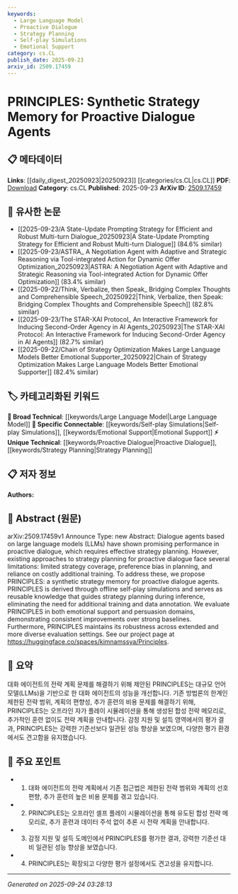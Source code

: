 ```yaml
---
keywords:
  - Large Language Model
  - Proactive Dialogue
  - Strategy Planning
  - Self-play Simulations
  - Emotional Support
category: cs.CL
publish_date: 2025-09-23
arxiv_id: 2509.17459
---
```


<!-- KEYWORD_LINKING_METADATA:
{
  "processed_timestamp": "2025-09-24T03:28:13.994732",
  "vocabulary_version": "1.0",
  "selected_keywords": [
    "Large Language Model",
    "Proactive Dialogue",
    "Strategy Planning",
    "Self-play Simulations",
    "Emotional Support"
  ],
  "rejected_keywords": [],
  "similarity_scores": {
    "Large Language Model": 0.78,
    "Proactive Dialogue": 0.7,
    "Strategy Planning": 0.68,
    "Self-play Simulations": 0.72,
    "Emotional Support": 0.65
  },
  "extraction_method": "AI_prompt_based",
  "budget_applied": true,
  "candidates_json": {
    "candidates": [
      {
        "surface": "Large Language Models",
        "canonical": "Large Language Model",
        "aliases": [
          "LLM",
          "Large Language Models"
        ],
        "category": "broad_technical",
        "rationale": "Large Language Models are central to the development of dialogue agents, providing a strong link to existing research in NLP.",
        "novelty_score": 0.45,
        "connectivity_score": 0.85,
        "specificity_score": 0.6,
        "link_intent_score": 0.78
      },
      {
        "surface": "Proactive Dialogue",
        "canonical": "Proactive Dialogue",
        "aliases": [
          "Proactive Conversation"
        ],
        "category": "unique_technical",
        "rationale": "Proactive Dialogue is a unique focus of the paper, emphasizing strategy planning in dialogue systems.",
        "novelty_score": 0.75,
        "connectivity_score": 0.65,
        "specificity_score": 0.8,
        "link_intent_score": 0.7
      },
      {
        "surface": "Strategy Planning",
        "canonical": "Strategy Planning",
        "aliases": [
          "Strategic Planning"
        ],
        "category": "unique_technical",
        "rationale": "Strategy Planning is crucial for proactive dialogue, linking to broader themes in AI strategy development.",
        "novelty_score": 0.7,
        "connectivity_score": 0.6,
        "specificity_score": 0.75,
        "link_intent_score": 0.68
      },
      {
        "surface": "Self-play Simulations",
        "canonical": "Self-play Simulations",
        "aliases": [
          "Self-play"
        ],
        "category": "specific_connectable",
        "rationale": "Self-play Simulations are a key method for generating synthetic strategy memory, linking to self-supervised learning techniques.",
        "novelty_score": 0.68,
        "connectivity_score": 0.78,
        "specificity_score": 0.72,
        "link_intent_score": 0.72
      },
      {
        "surface": "Emotional Support",
        "canonical": "Emotional Support",
        "aliases": [
          "Emotional Assistance"
        ],
        "category": "specific_connectable",
        "rationale": "Emotional Support is one of the domains evaluated, providing a link to applications in affective computing.",
        "novelty_score": 0.6,
        "connectivity_score": 0.7,
        "specificity_score": 0.65,
        "link_intent_score": 0.65
      }
    ],
    "ban_list_suggestions": [
      "method",
      "performance",
      "evaluation"
    ]
  },
  "decisions": [
    {
      "candidate_surface": "Large Language Models",
      "resolved_canonical": "Large Language Model",
      "decision": "linked",
      "scores": {
        "novelty": 0.45,
        "connectivity": 0.85,
        "specificity": 0.6,
        "link_intent": 0.78
      }
    },
    {
      "candidate_surface": "Proactive Dialogue",
      "resolved_canonical": "Proactive Dialogue",
      "decision": "linked",
      "scores": {
        "novelty": 0.75,
        "connectivity": 0.65,
        "specificity": 0.8,
        "link_intent": 0.7
      }
    },
    {
      "candidate_surface": "Strategy Planning",
      "resolved_canonical": "Strategy Planning",
      "decision": "linked",
      "scores": {
        "novelty": 0.7,
        "connectivity": 0.6,
        "specificity": 0.75,
        "link_intent": 0.68
      }
    },
    {
      "candidate_surface": "Self-play Simulations",
      "resolved_canonical": "Self-play Simulations",
      "decision": "linked",
      "scores": {
        "novelty": 0.68,
        "connectivity": 0.78,
        "specificity": 0.72,
        "link_intent": 0.72
      }
    },
    {
      "candidate_surface": "Emotional Support",
      "resolved_canonical": "Emotional Support",
      "decision": "linked",
      "scores": {
        "novelty": 0.6,
        "connectivity": 0.7,
        "specificity": 0.65,
        "link_intent": 0.65
      }
    }
  ]
}
-->

# PRINCIPLES: Synthetic Strategy Memory for Proactive Dialogue Agents

## 📋 메타데이터

**Links**: [[daily_digest_20250923|20250923]] [[categories/cs.CL|cs.CL]]
**PDF**: [Download](https://arxiv.org/pdf/2509.17459.pdf)
**Category**: cs.CL
**Published**: 2025-09-23
**ArXiv ID**: [2509.17459](https://arxiv.org/abs/2509.17459)

## 🔗 유사한 논문
- [[2025-09-23/A State-Update Prompting Strategy for Efficient and Robust Multi-turn Dialogue_20250923|A State-Update Prompting Strategy for Efficient and Robust Multi-turn Dialogue]] (84.6% similar)
- [[2025-09-23/ASTRA_ A Negotiation Agent with Adaptive and Strategic Reasoning via Tool-integrated Action for Dynamic Offer Optimization_20250923|ASTRA: A Negotiation Agent with Adaptive and Strategic Reasoning via Tool-integrated Action for Dynamic Offer Optimization]] (83.4% similar)
- [[2025-09-22/Think, Verbalize, then Speak_ Bridging Complex Thoughts and Comprehensible Speech_20250922|Think, Verbalize, then Speak: Bridging Complex Thoughts and Comprehensible Speech]] (82.8% similar)
- [[2025-09-23/The STAR-XAI Protocol_ An Interactive Framework for Inducing Second-Order Agency in AI Agents_20250923|The STAR-XAI Protocol: An Interactive Framework for Inducing Second-Order Agency in AI Agents]] (82.7% similar)
- [[2025-09-22/Chain of Strategy Optimization Makes Large Language Models Better Emotional Supporter_20250922|Chain of Strategy Optimization Makes Large Language Models Better Emotional Supporter]] (82.4% similar)

## 🏷️ 카테고리화된 키워드
**🧠 Broad Technical**: [[keywords/Large Language Model|Large Language Model]]
**🔗 Specific Connectable**: [[keywords/Self-play Simulations|Self-play Simulations]], [[keywords/Emotional Support|Emotional Support]]
**⚡ Unique Technical**: [[keywords/Proactive Dialogue|Proactive Dialogue]], [[keywords/Strategy Planning|Strategy Planning]]

## 📋 저자 정보

**Authors:** 

## 📄 Abstract (원문)

arXiv:2509.17459v1 Announce Type: new 
Abstract: Dialogue agents based on large language models (LLMs) have shown promising performance in proactive dialogue, which requires effective strategy planning. However, existing approaches to strategy planning for proactive dialogue face several limitations: limited strategy coverage, preference bias in planning, and reliance on costly additional training. To address these, we propose PRINCIPLES: a synthetic strategy memory for proactive dialogue agents. PRINCIPLES is derived through offline self-play simulations and serves as reusable knowledge that guides strategy planning during inference, eliminating the need for additional training and data annotation. We evaluate PRINCIPLES in both emotional support and persuasion domains, demonstrating consistent improvements over strong baselines. Furthermore, PRINCIPLES maintains its robustness across extended and more diverse evaluation settings. See our project page at https://huggingface.co/spaces/kimnamssya/Principles.

## 📝 요약

대화 에이전트의 전략 계획 문제를 해결하기 위해 제안된 PRINCIPLES는 대규모 언어 모델(LLMs)을 기반으로 한 대화 에이전트의 성능을 개선합니다. 기존 방법론의 한계인 제한된 전략 범위, 계획의 편향성, 추가 훈련의 비용 문제를 해결하기 위해, PRINCIPLES는 오프라인 자가 플레이 시뮬레이션을 통해 생성된 합성 전략 메모리로, 추가적인 훈련 없이도 전략 계획을 안내합니다. 감정 지원 및 설득 영역에서의 평가 결과, PRINCIPLES는 강력한 기준선보다 일관된 성능 향상을 보였으며, 다양한 평가 환경에서도 견고함을 유지했습니다.

## 🎯 주요 포인트

- 1. 대화 에이전트의 전략 계획에서 기존 접근법은 제한된 전략 범위와 계획의 선호 편향, 추가 훈련의 높은 비용 문제를 겪고 있습니다.
- 2. PRINCIPLES는 오프라인 셀프 플레이 시뮬레이션을 통해 유도된 합성 전략 메모리로, 추가 훈련과 데이터 주석 없이 추론 시 전략 계획을 안내합니다.
- 3. 감정 지원 및 설득 도메인에서 PRINCIPLES를 평가한 결과, 강력한 기준선 대비 일관된 성능 향상을 보였습니다.
- 4. PRINCIPLES는 확장되고 다양한 평가 설정에서도 견고성을 유지합니다.


---

*Generated on 2025-09-24 03:28:13*